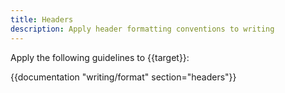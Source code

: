 ```yaml
---
title: Headers
description: Apply header formatting conventions to writing
---
```


Apply the following guidelines to {{target}}:

{{documentation "writing/format" section="headers"}}
